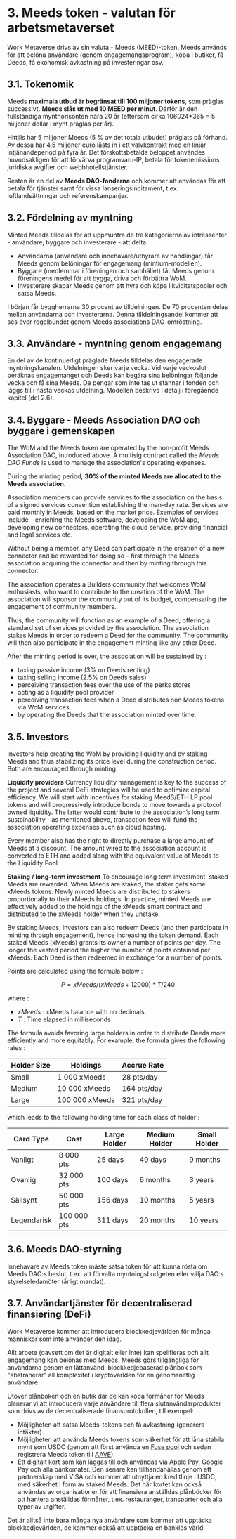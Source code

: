 # 3. Meeds token - valutan för arbetsmetaverset

Work Metaverse drivs av sin valuta - Meeds (MEED)-token. Meeds används för att belöna användare (genom engagemangsprogram), köpa i butiker, få Deeds, få ekonomisk avkastning på investeringar osv.

## 3.1. Tokenomik

Meeds **maximala utbud är begränsat till 100 miljoner tokens**, som präglas successivt. **Meeds slås ut med 10 MEED per minut**. Därför är den fullständiga mynthorisonten nära 20 år (eftersom cirka 10*60*24*365 = 5 miljoner dollar i mynt präglas per år).

Hittills har 5 miljoner Meeds (5 % av det totala utbudet) präglats på förhand. Av dessa har 4,5 miljoner euro låsts in i ett valvkontrakt med en linjär intjänandeperiod på fyra år. Det förskottsbetalda beloppet användes huvudsakligen för att förvärva programvaru-IP, betala för tokenemissions juridiska avgifter och webbhotellstjänster.

Resten är en del av __Meeds DAO-fonderna__ och kommer att användas för att betala för tjänster samt för vissa lanseringsincitament, t.ex. luftlandsättningar och referenskampanjer.


## 3.2. Fördelning av myntning

Minted Meeds tilldelas för att uppmuntra de tre kategorierna av intressenter - användare, byggare och investerare - att delta:

- Användarna (användare och innehavare/uthyrare av handlingar) får Meeds genom belöningar för engagemang (mintium-modellen).
- Byggare (medlemmar i föreningen och samhället) får Meeds genom föreningens medel för att bygga, driva och förbättra WoM.
- Investerare skapar Meeds genom att hyra och köpa likviditetspooler och satsa Meeds.

I början får byggherrarna 30 procent av tilldelningen. De 70 procenten delas mellan användarna och investerarna. Denna tilldelningsandel kommer att ses över regelbundet genom Meeds associations DAO-omröstning.

## 3.3. Användare - myntning genom engagemang

En del av de kontinuerligt präglade Meeds tilldelas den engagerade myntningskanalen. Utdelningen sker varje vecka. Vid varje veckoslut beräknas engagemanget och Deeds kan begära sina belöningar följande vecka och få sina Meeds. De pengar som inte tas ut stannar i fonden och läggs till i nästa veckas utdelning. Modellen beskrivs i detalj i föregående kapitel (del 2.6).

## 3.4. Byggare - Meeds Association DAO och byggare i gemenskapen

The WoM and the Meeds token are operated by the non-profit Meeds Association DAO, introduced above. A multisig contract called the _Meeds DAO Funds_ is used to manage the association's operating expenses.

During the minting period, **30% of the minted Meeds are allocated to the Meeds association**.

Association members can provide services to the association on the basis of a signed services convention establishing the man-day rate. Services are paid monthly in Meeds, based on the market price. Exemples of services include – enriching the Meeds software, developing the WoM app, developing new connectors, operating the cloud service, providing financial and legal services etc.

Without being a member, any Deed can participate in the creation of a new connector and be rewarded for doing so – first through the Meeds association acquiring the connector and then by minting through this connector.

The association operates a Builders community that welcomes WoM enthusiasts, who want to contribute to the creation of the WoM. The association will sponsor the community out of its budget, compensating the engagement of community members.

Thus, the community will function as an example of a Deed, offering a standard set of services provided by the association. The association stakes Meeds in order to redeem a Deed for the community. The community will then also participate in the engagement minting like any other Deed.

After the minting period is over, the association will be sustained by :

- taxing passive income (3% on Deeds renting)
- taxing selling income (2.5% on Deeds sales)
- perceiving transaction fees over the use of the perks stores
- acting as a liquidity pool provider
- perceiving transaction fees when a Deed distributes non Meeds tokens via WoM services.
- by operating the Deeds that the association minted over time.


## 3.5. Investors

Investors help creating the WoM by providing liquidity and by staking Meeds and thus stabilizing its price level during the construction period. Both are encouraged through minting.

**Liquidity providers** Currency liquidity management is key to the success of the project and several DeFi strategies will be used to optimize capital efficiency. We will start with incentives for staking MeedS/ETH LP pool tokens and will progressively introduce bonds to move towards a protocol owned liquidity. The latter would contribute to the association’s long term sustainability - as mentioned above, transaction fees will fund the association operating expenses such as cloud hosting.

Every member also has the right to directly purchase a large amount of Meeds at a discount. The amount wired to the association account is converted to ETH and added along with the equivalent value of Meeds to the Liquidity Pool.

**Staking / long-term investment** To encourage long term investment, staked Meeds are rewarded. When Meeds are staked, the staker gets some xMeeds tokens. Newly minted Meeds are distributed to stakers proportionally to their xMeeds holdings. In practice, minted Meeds are effectively added to the holdings of the xMeeds smart contract and distributed to the xMeeds holder when they unstake.

By staking Meeds, investors can also redeem Deeds (and then participate in minting through engagement), hence increasing the token demand. Each staked Meeds (xMeeds) grants its owner a number of points per day. The longer the vested period the higher the number of points obtained per xMeeds. Each Deed is then redeemed in exchange for a number of points.

Points are calculated using the formula below :

 $$ P = xMeeds / (xMeeds + 12000) * T / 240 $$

 where :

- $xMeeds$ : xMeeds balance  with no decimals
- $T$ : Time elapsed in milliseconds

The formula avoids favoring large holders in order to distribute Deeds more efficiently and more equitably. For example, the formula gives the following rates :

| **Holder Size** | **Holdings**   | **Accrue Rate** |
| --------------- | -------------- | --------------- |
| Small           | 1 000 xMeeds   | 28 pts/day      |
| Medium          | 10 000 xMeeds  | 164 pts/day     |
| Large           | 100 000 xMeeds | 321 pts/day     |


which leads to the following holding time for each class of holder :

| **Card Type** | **Cost**    | **Large Holder** | **Medium Holder** | **Small Holder** |
| ------------- | ----------- | ---------------- | ----------------- | ---------------- |
| Vanligt       | 8 000 pts   | 25 days          | 49 days           | 9 months         |
| Ovanlig       | 32 000 pts  | 100 days         | 6 months          | 3 years          |
| Sällsynt      | 50 000 pts  | 156 days         | 10 months         | 5 years          |
| Legendarisk   | 100 000 pts | 311 days         | 20 months         | 10 years         |

## 3.6. Meeds DAO-styrning

Innehavare av Meeds token måste satsa token för att kunna rösta om Meeds DAO:s beslut, t.ex. att förvalta myntningsbudgeten eller välja DAO:s styrelseledamöter (årligt mandat).

## 3.7. Användartjänster för decentraliserad finansiering (DeFi)

Work Metaverse kommer att introducera blockkedjevärlden för många människor som inte använder den idag.

Allt arbete (oavsett om det är digitalt eller inte) kan spelifieras och allt engagemang kan belönas med Meeds. Meeds görs tillgängliga för användarna genom en lättanvänd, blockkedjebaserad plånbok som "abstraherar" all komplexitet i kryptovärlden för en genomsnittlig användare.

Utöver plånboken och en butik där de kan köpa förmåner för Meeds planerar vi att introducera varje användare till flera slutanvändarprodukter som drivs av de decentraliserade finansprotokollen, till exempel:

- Möjligheten att satsa Meeds-tokens och få avkastning (generera intäkter).
- Möjligheten att använda Meeds tokens som säkerhet för att låna stabila mynt som USDC (genom att först använda en [Fuse pool](https://app.rari.capital/fuse) och sedan registrera Meeds token till [AAVE](https://aave.com/)).
- Ett digitalt kort som kan läggas till och användas via Apple Pay, Google Pay och alla bankomater. Den senare kan tillhandahållas genom ett partnerskap med VISA och kommer att utnyttja en kreditlinje i USDC, med säkerhet i form av staked Meeds. Det här kortet kan också användas av organisationer för att finansiera anställdas plånböcker för att hantera anställdas förmåner, t.ex. restauranger, transporter och alla typer av utgifter.

Det är alltså inte bara många nya användare som kommer att upptäcka blockkedjevärlden, de kommer också att upptäcka en banklös värld.

 
